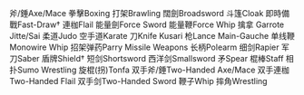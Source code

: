 斧/錘Axe/Mace
拳擊Boxing
打架Brawling
闊劍Broadsword
斗篷Cloak
即時備戰Fast-Draw†
連枷Flail
能量劍Force Sword
能量鞭Force Whip
擒拿 Garrote
Jitte/Sai
柔道Judo
空手道Karate
刀Knife
Kusari
枪Lance
Main-Gauche
单线鞭Monowire Whip
招架弹药Parry Missile Weapons
长柄Polearm
细剑Rapier
军刀Saber
盾牌Shield†
短剑Shortsword
西洋剑Smallsword
矛Spear
棍棒Staff
相扑Sumo Wrestling
旋棍(拐)Tonfa
双手斧/錘Two-Handed Axe/Mace
双手連枷Two-Handed Flail
双手剑Two-Handed Sword
鞭子Whip
摔角Wrestling
